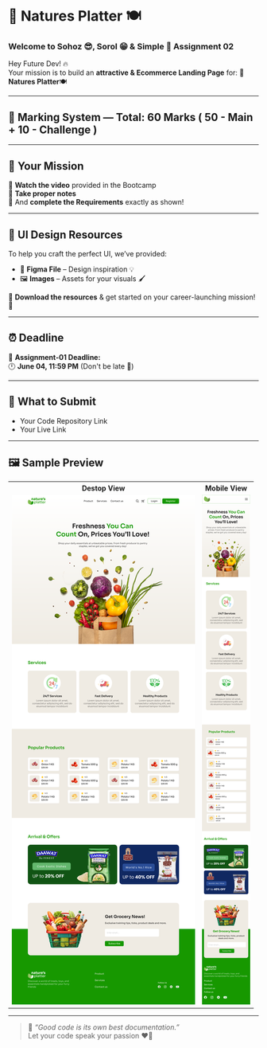 # 🍃 Natures Platter 🍽️

### Welcome to   Sohoz 😎, Sorol 😁 & Simple 🤩 Assignment 02

Hey Future Dev! 🔥  
Your mission is to build an **attractive & Ecommerce Landing Page** for:  🍃 **Natures Platter**🍽️

---

## 🧠 Marking System — Total: 60 Marks ( 50 - Main  + 10 - Challenge ) 


---

## 🎯 Your Mission  
🎥 **Watch the video** provided in the Bootcamp  
📝 **Take proper notes**  
🎯 And **complete the Requirements** exactly as shown!

---

## 🎨 UI Design Resources  

To help you craft the perfect UI, we’ve provided:

- 📁 **Figma File** – Design inspiration 💡  
- 🖼️ **Images** – Assets for your visuals 🖌️  

💾 **Download the resources** & get started on your career-launching mission! 🚀

---

## ⏰ Deadline  

📅 **Assignment-01 Deadline:**  
🕛 **June 04,  11:59 PM** (Don't be late 🚩)

---

## 🚩 What to Submit  

- Your Code Repository Link  
- Your Live Link 

---

## 🖼️ Sample Preview  
<table>
  <tr>
    <th>Destop View</th>
    <th>Mobile View</th>
  </tr>
  <tr>
    <td><img src="natures-platter-desktop.png" width="100%"/></td>
    <td><img src="natures-platter-mobile.png" width="100%"/></td>
  </tr>
</table>


---

> 💬 *“Good code is its own best documentation.”*  
Let your code speak your passion ❤️‍🔥  
